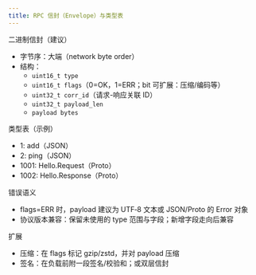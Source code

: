 ```yaml
---
title: RPC 信封（Envelope）与类型表
---
```


二进制信封（建议）
- 字节序：大端（network byte order）
- 结构：
  - `uint16_t type`
  - `uint16_t flags`（0=OK，1=ERR；bit 可扩展：压缩/编码等）
  - `uint32_t corr_id`（请求-响应关联 ID）
  - `uint32_t payload_len`
  - `payload bytes`

类型表（示例）
- 1: add（JSON）
- 2: ping（JSON）
- 1001: Hello.Request（Proto）
- 1002: Hello.Response（Proto）

错误语义
- flags=ERR 时，payload 建议为 UTF‑8 文本或 JSON/Proto 的 Error 对象
- 协议版本兼容：保留未使用的 type 范围与字段；新增字段走向后兼容

扩展
- 压缩：在 flags 标记 gzip/zstd，并对 payload 压缩
- 签名：在负载前附一段签名/校验和；或双层信封

